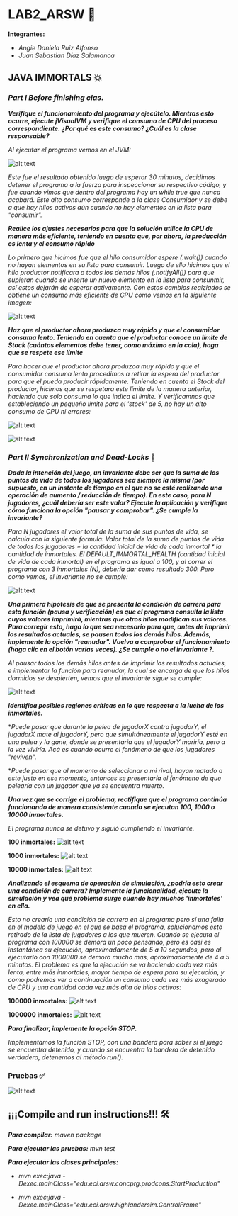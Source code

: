# LAB2_ARSW 🚀
**Integrantes:**


* _Angie Daniela Ruiz Alfonso_
* _Juan Sebastian Díaz Salamanca_ 
## JAVA IMMORTALS 💥
### _Part I Before finishing clas._
**_Verifique el funcionamiento del programa y ejecútelo. Mientras esto ocurre, ejecute jVisualVM y verifique el consumo de CPU del proceso correspondiente. ¿Por qué es este consumo? ¿Cuál es la clase responsable?_**


_Al ejecutar el programa vemos en el JVM:_


![alt text](https://raw.githubusercontent.com/angiedanielar/LAB2_ARSW/master/img/1.png)


_Este fue el resultado obtenido luego de esperar 30 minutos, decidimos detener el programa a la fuerza para inspeccionar su respectivo código, y fue cuando vimos que dentro del programa hay un while true que nunca acabará. Este alto consumo corresponde a la clase Consumidor y se debe a que hay hilos activos aún cuando no hay elementos en la lista para "consumir"._


**_Realice los ajustes necesarios para que la solución utilice la CPU de manera más eficiente, teniendo en cuenta que, por ahora, la producción es lenta y el consumo rápido_**


_Lo primero que hicimos fue que el hilo consumidor espere (.wait()) cuando no hayan elementos en su lista para consumir. Luego de ello hicimos que el hilo productor notificara a todos los demás hilos (.notifyAll()) para que  supieran cuando se inserte un nuevo elemento en la lista para consunmir, así estos dejarán de esperar activamente. Con estos cambios realziados se obtiene un consumo más eficiente de CPU como vemos en la siguiente imagen:_


![alt text](https://raw.githubusercontent.com/angiedanielar/LAB2_ARSW/master/img/2.png)


**_Haz que el productor ahora produzca muy rápido y que el consumidor consuma lento. Teniendo en cuenta que el productor conoce un límite de Stock (cuántos elementos debe tener, como máximo en la cola), haga que se respete ese límite_**


_Para hacer que el productor ahora produzca muy rápido y que el consumidor consuma lento procedimos a retirar la espera del productor para que el pueda producir rápidamente. Teniendo en cuenta el Stock del productor, hicimos que se respetara este límite de la manera anterior, haciendo que solo consuma lo que indica el límite. Y verificamnos que  estableciendo un pequeño límite para el 'stock' de 5, no hay un alto consumo de CPU ni errores:_


![alt text](https://raw.githubusercontent.com/angiedanielar/LAB2_ARSW/master/img/3.png)


![alt text](https://raw.githubusercontent.com/angiedanielar/LAB2_ARSW/master/img/4.png)
### _Part II Synchronization and Dead-Locks_ 👻
**_Dada la intención del juego, un invariante debe ser que la suma de los puntos de vida de todos los jugadores sea siempre la misma (por supuesto, en un instante de tiempo en el que no se esté realizando una operación de aumento / reducción de tiempo). En este caso, para N jugadores, ¿cuál debería ser este valor? Ejecute la aplicación y verifique cómo funciona la opción "pausar y comprobar". ¿Se cumple la invariante?_**


_Para N jugadores el valor total de la suma de sus puntos de vida, se calcula con la siguiente formula: Valor total de la suma de puntos de vida de todos los jugadores = la cantidad inicial de vida de cada inmortal * la cantidad de inmortales. El DEFAULT_IMMORTAL_HEALTH (cantidad inicial de vida de cada inmortal) en el programa es igual a 100, y al correr el programa con 3 inmortales (N), debería dar como resultado 300. Pero como vemos, el invariante no se cumple:_


![alt text](https://raw.githubusercontent.com/angiedanielar/LAB2_ARSW/master/img/5.png)


**_Una primera hipótesis de que se presenta la condición de carrera para esta función (pausa y verificación) es que el programa consulta la lista cuyos valores imprimirá, mientras que otros hilos modifican sus valores. Para corregir esto, haga lo que sea necesario para que, antes de imprimir los resultados actuales, se pausen todos los demás hilos. Además, implemente la opción "reanudar". Vuelva a comprobar el funcionamiento (haga clic en el botón varias veces). ¿Se cumple o no el invariante ?._**


_Al pausar todos los demás hilos antes de imprimir los resultados actuales, e implementar la función para reanudar, la cual se encarga de que los hilos dormidos se despierten, vemos que el invariante sigue se cumple:_


![alt text](https://raw.githubusercontent.com/angiedanielar/LAB2_ARSW/master/img/6.png)


**_Identifica posibles regiones críticas en lo que respecta a la lucha de los inmortales._**


  *_Puede pasar que durante la pelea de jugadorX contra jugadorY, el jugadorX mate al jugadorY, pero que simultáneamente el jugadorY esté en una pelea y la gane, donde se presentaria que el jugadorY moriría, pero a la vez viviría. Acá es cuando ocurre el fenómeno de que los jugadores "reviven"._
  
  
  *_Puede pasar que al momento de seleccionar a mi rival, hayan matado a este justo en ese momento, entonces se presentaría el fenómeno de que pelearía con un jugador que ya se encuentra muerto._
  

**_Una vez que se corrige el problema, rectifique que el programa continúa funcionando de manera consistente cuando se ejecutan 100, 1000 o 10000 inmortales._**

_El programa nunca se detuvo y siguió cumpliendo el invariante._


**100 inmortales:**
![alt text](https://raw.githubusercontent.com/angiedanielar/LAB2_ARSW/master/img/7.png)


**1000 inmortales:**
![alt text](https://raw.githubusercontent.com/angiedanielar/LAB2_ARSW/master/img/8.png)


**10000 inmortales:**
![alt text](https://raw.githubusercontent.com/angiedanielar/LAB2_ARSW/master/img/9.png)


**_Analizando el esquema de operación de simulación, ¿podría esto crear una condición de carrera? Implemente la funcionalidad, ejecute la simulación y vea qué problema surge cuando hay muchos 'inmortales' en ella._**

_Esto no crearía una condición de carrera en el programa pero sí una falla en el modelo de juego en el que se basa el programa, solucionamos esto retirado de la lista de jugadores a los que mueren. Cuando se ejecuta el programa con 100000 se demora un poco pensando, pero es casi es instantánea su ejecución, aproximadamente de 5 a 10 segundos, pero al ejecutarlo con 1000000 se demora mucho más, aproximadamente de 4 a 5 minutos. El problema es que la ejecución se va haciendo cada vez más lenta, entre más inmortales, mayor tiempo de espera para su ejecución, y como podremos ver a continuación un consumo cada vez más exagerado de CPU y una cantidad cada vez más alta de hilos activos:_


**100000 inmortales:**
![alt text](https://raw.githubusercontent.com/angiedanielar/LAB2_ARSW/master/img/10.png)


**1000000 inmortales:**
![alt text](https://raw.githubusercontent.com/angiedanielar/LAB2_ARSW/master/img/11.png)


**_Para finalizar, implemente la opción STOP._**


_Implementamos la función STOP, con una bandera para saber si el juego se encuentra detenido, y cuando se encuentra la bandera de detenido verdadera, detenemos al método  run()._
### Pruebas ✅ 
![alt text](https://raw.githubusercontent.com/angiedanielar/LAB2_ARSW/master/img/12.png)
## ¡¡¡Compile and run instructions!!! 🛠️
**_Para compilar:_**
_maven package_


**_Para ejecutar las pruebas:_**
_mvn test_


**_Para ejecutar las clases principales:_** 
 * _mvn exec:java -Dexec.mainClass="edu.eci.arsw.concprg.prodcons.StartProduction"_
 
 
 * _mvn exec:java -Dexec.mainClass="edu.eci.arsw.highlandersim.ControlFrame"_
 
 
